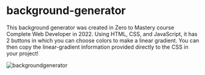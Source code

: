 # background-generator

This background generator was created in Zero to Mastery course Complete Web Developer in 2022.  Using HTML, CSS, and JavaScript, it has 2 buttons in which you can choose colors to make a linear gradient. You can then copy the linear-gradient information provided directly to the CSS in your project!


![backgroundgenerator](https://user-images.githubusercontent.com/93938033/191611762-a4c573d8-5d4a-4d26-a7ec-b13f08ebd463.png)
